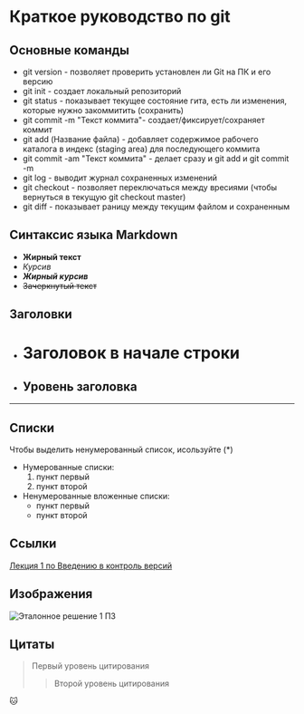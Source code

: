 # Краткое руководство по git

## Основные команды

* git version - позволяет проверить установлен ли Git на ПК и его версию
* git init - создает локальный репозиторий
* git status - показывает текущее состояние гита, есть ли изменения, которые нужно закоммитить (сохранить)
* git commit -m "Текст коммита"- создает/фиксирует/сохраняет коммит
* git add (Название файла) - добавляет содержимое рабочего каталога в индекс (staging area) для последующего коммита 
* git commit -am "Текст коммита" - делает сразу и git add и git commit -m
* git log - выводит журнал сохраненных изменений
* git checkout - позволяет переключаться между вресиями (чтобы вернуться в текущую git checkout master)
* git diff - показывает раницу между текущим файлом и сохраненным

## Синтаксис языка Markdown

* **Жирный текст**
* *Курсив*
* ***Жирный курсив***
* ~~Зачеркнутый текст~~

## Заголовки

* # Заголовок в начале строки
* ## Уровень заголовка
***

## Списки

Чтобы выделить ненумерованный список, исользуйте (*)
* Нумерованные списки:
  1. пункт первый
  2. пункт второй
* Ненумерованные вложенные списки:
  - пункт первый
  - пункт второй

## Ссылки

[Лекция 1 по Введению в контроль версий](https://gb.ru/lessons/331650)

## Изображения

![Эталонное решение 1 ПЗ](https://gbcdn.mrgcdn.ru/uploads/asset/5254143/attachment/cde763afae13a48c50813429c9df17e4.png)

## Цитаты

> Первый уровень цитирования
>> Второй уровень цитирования

🐱